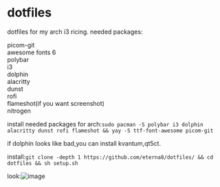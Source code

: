 # dotfiles
dotfiles for my arch i3 ricing.
needed packages:

picom-git                                                                                                                                  
awesome fonts 6                                                                                                                            
polybar                                                                                                                                    
i3                                                                                                                                         
dolphin                                                                                                                                    
alacritty                                                                                                                                  
dunst                                                                                                                                      
rofi                                                                                                                                       
flameshot(if you want screenshot)                                                                                                          
nitrogen

install needed packages for arch:```sudo pacman -S polybar i3 dolphin alacritty dunst rofi flameshot && yay -S ttf-font-awesome picom-git```

if dolphin looks like bad,you can install kvantum,qt5ct.
                                                                                                                                                                                                                                                             


install:```git clone -depth 1 https://github.com/eterna8/dotfiles/ && cd dotfiles && sh setup.sh```

look:![image](https://github.com/eterna8/dotfiles/assets/139211439/c62d0d4a-6cd9-4459-bb8e-1a7791a3235c)

